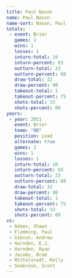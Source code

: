 ```yaml
---
title: Paul Nason
name: Paul Nason
name-sort: Nason, Paul
totals:
 - event: Brier
   games: 2
   wins: 1
   losses: 1
   inturn-total: 10
   inturn-percent: 93
   outturn-total: 23
   outturn-percent: 88
   draw-total: 32
   draw-percent: 90
   takeout-total: 1
   takeout-percent: 75
   shots-total: 33
   shots-percent: 89
years:
 - year: 2011
   event: Brier
   team: "NB"
   position: Lead
   alternate: true
   games: 2
   wins: 1
   losses: 1
   inturn-total: 10
   inturn-percent: 93
   outturn-total: 23
   outturn-percent: 88
   draw-total: 32
   draw-percent: 90
   takeout-total: 1
   takeout-percent: 75
   shots-total: 33
   shots-percent: 89
vs:
 - Adams, Shawn
 - Flemming, Paul
 - Gibson, Andrew
 - Harnden, E.J.
 - Harnden, Ryan
 - Jacobs, Brad
 - Mittelstadt, Kelly
 - Seabrook, Scott
---
```

